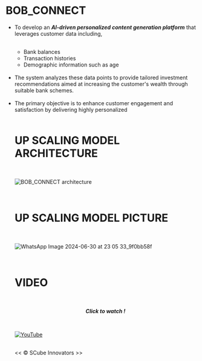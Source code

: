 # BOB_CONNECT

<ul>
<li>To develop an <b><i>AI-driven personalized content generation platform</i></b> that leverages customer data including,</li>
<br>
<ul>
<li>Bank balances </li>
<li>Transaction histories </li>
<li>Demographic information such as age</li>
<br>
</ul>
<li>The system analyzes these data points to provide tailored investment recommendations aimed at increasing the customer's wealth through suitable bank schemes.</li>
<br>
<li>The primary objective is to enhance customer engagement and satisfaction by delivering highly personalized </li>
<br>
  
# UP SCALING MODEL ARCHITECTURE
<br>

![BOB_CONNECT architecture](https://github.com/ShobikaG/BOB_CONNECT/assets/110718471/91546cde-191a-434a-8048-c1834a2cda63)

<br>

# UP SCALING MODEL PICTURE
<br>

![WhatsApp Image 2024-06-30 at 23 05 33_9f0bb58f](https://github.com/ShobikaG/BOB_CONNECT/assets/110718471/f865e584-355b-4791-9df5-a75bc4282a47)


<br>

# VIDEO

<br>
<p><center><b><i>Click to watch ! </i></b></center> </p>

<br>

[![YouTube](http://i.ytimg.com/vi/0FzzOscxNnM/hqdefault.jpg)](https://www.youtube.com/watch?v=0FzzOscxNnM)
<br>
<br>



<< © SCube Innovators >>

